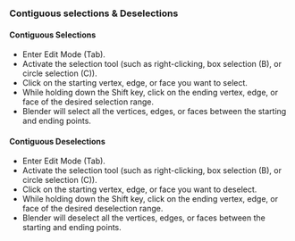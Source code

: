 ### Contiguous selections & Deselections

#### Contiguous Selections

- Enter Edit Mode (Tab).
- Activate the selection tool (such as right-clicking, box selection (B), or circle selection (C)).
- Click on the starting vertex, edge, or face you want to select.
- While holding down the Shift key, click on the ending vertex, edge, or face of the desired selection range.
- Blender will select all the vertices, edges, or faces between the starting and ending points.

#### Contiguous Deselections

- Enter Edit Mode (Tab).
- Activate the selection tool (such as right-clicking, box selection (B), or circle selection (C)).
- Click on the starting vertex, edge, or face you want to deselect.
- While holding down the Shift key, click on the ending vertex, edge, or face of the desired deselection range.
- Blender will deselect all the vertices, edges, or faces between the starting and ending points.
